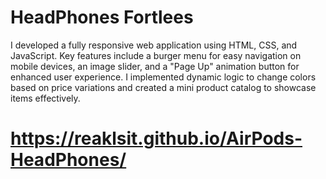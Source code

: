 # HeadPhones Fortlees
I developed a fully responsive web application using HTML, CSS, and JavaScript. Key features include a burger menu for easy navigation on mobile devices, an image slider, and a "Page Up" animation button for enhanced user experience. I implemented dynamic logic to change colors based on price variations and created a mini product catalog to showcase items effectively.
# https://reaklsit.github.io/AirPods-HeadPhones/
